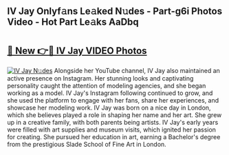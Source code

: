 ## IV Jay Onlyf𝚊ns Le𝚊ked N𝚞des - Part-g6i Photos Video - Hot Part Le𝚊ks AaDbq

# <h2><a href="http://ac54499.deff.icu/?id=IV+Jay">🔗 New 👉🔴 IV Jay VIDEO Photos</a></h2>

[![IV Jay N𝚞des](https://i.imgur.com/rIISA9y.gif)](http://ac54499.deff.icu/?id=IV+Jay)
Alongside her YouTube channel, IV Jay also maintained an active presence on Instagram. Her stunning looks and captivating personality caught the attention of modeling agencies, and she began working as a model. IV Jay's Instagram following continued to grow, and she used the platform to engage with her fans, share her experiences, and showcase her modeling work. IV Jay was born on a nice day in London, which she believes played a role in shaping her name and her art. She grew up in a creative family, with both parents being artists. IV Jay's early years were filled with art supplies and museum visits, which ignited her passion for creating. She pursued her education in art, earning a Bachelor's degree from the prestigious Slade School of Fine Art in London.
